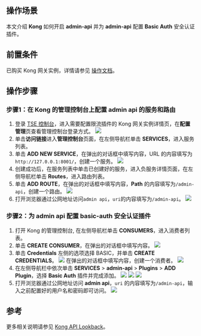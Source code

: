 
## 操作场景

本文介绍 **Kong** 如何开启 **admin-api** 并为 **admin-api** 配置 **Basic Auth** 安全认证插件。

## 前置条件

已购买 Kong 网关实例，详情请参见 [操作文档](https://cloud.tencent.com/document/product/1364/72495)。

## 操作步骤

### 步骤1：在 Kong 的管理控制台上配置 admin api 的服务和路由

1. 登录 [TSE 控制台](https://console.cloud.tencent.com/tse/kong)，进入需要配置限流插件的 Kong 网关实例详情页，在**配置管理**页查看管理控制台登录方式。
   <img src="https://qcloudimg.tencent-cloud.cn/raw/296cd720bc50aba0da782189d28d0073.jpg">
2. 单击**访问链接**进入**管理控制台**页面，在左侧导航栏单击 **SERVICES**，进入服务列表。
3. 单击 **ADD NEW SERVICE**，在弹出的对话框中填写内容，URL 的内容填写为`http://127.0.0.1:8001/`，创建一个服务。
![](https://qcloudimg.tencent-cloud.cn/raw/acfbf91328042db2be86dda7af4c019c.png)
4. 创建成功后，在服务列表中单击已创建好的服务，进入负服务详情页面，在左侧导航栏单击 **Routes**，进入路由列表。
5. 单击 **ADD ROUTE**，在弹出的对话框中填写内容，**Path** 的内容填写为`/admin-api`，创建一个路由。
![](https://qcloudimg.tencent-cloud.cn/raw/95810088a197f2c55d21b19486dcbed0.png)
6. 打开浏览器通过公网地址访问`admin api`，`uri`的内容填写为`/admin-api`。
![](https://qcloudimg.tencent-cloud.cn/raw/99cb32eeaeebbd6595f84141c1fb84f3.png)

### 步骤2：为 admin api 配置 basic-auth 安全认证插件

1. 打开 Kong 的管理控制台, 在左侧导航栏单击 **CONSUMERS**，进入消费者列表。
2. 单击 **CREATE CONSUMER**，在弹出的对话框中填写内容。
![](https://qcloudimg.tencent-cloud.cn/raw/3202618ae55fbf08fb06e1b427cc751d.png)
3. 单击 **Credentials** 左侧的选项选择 BASIC，并单击 **CREATE CREDENTIALS**。
![](https://qcloudimg.tencent-cloud.cn/raw/82db60d5aad5a53d0977c8f89576e19d.png)
在弹出的对话框中填写内容，创建一个消费者。
![](https://qcloudimg.tencent-cloud.cn/raw/39e45a441b422278a4539c618c27cbcd.png)
4. 在左侧导航栏中依次单击 **SERVICES** > **admin-api** > **Plugins** > **ADD Plugin**，选择 **Basic Auth** 插件并完成添加。
![](https://qcloudimg.tencent-cloud.cn/raw/203484765fe355c48b216b4533f457c1.png)
![](https://qcloudimg.tencent-cloud.cn/raw/f96f1237bd5f93d2e8e5059a25a5d78d.png)
![](https://qcloudimg.tencent-cloud.cn/raw/d04c8c1f3bc4f87e3ff71320dc1a62af.png)
5. 打开浏览器通过公网地址访问 **admin api**，`uri` 的内容填写为`/admin-api`，输入之前配置好的用户名和密码即可访问。
![](https://qcloudimg.tencent-cloud.cn/raw/8f901928e48af88e59e49cbc4d5d473c.png)

## 参考

更多相关说明请参见 [Kong API Lookback](https://docs.konghq.com/gateway-oss/2.5.x/secure-admin-api/)。

